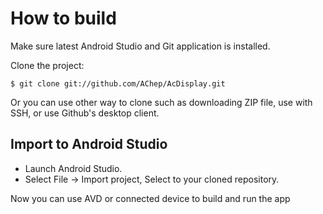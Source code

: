 # How to build
Make sure latest Android Studio and Git application is installed.

Clone the project:
```
$ git clone git://github.com/AChep/AcDisplay.git
```
Or you can use other way to clone such as downloading ZIP file, use with SSH, or use Github's desktop client.
## Import to Android Studio
* Launch Android Studio. 
* Select File -> Import project, Select to your cloned repository.

Now you can use AVD or connected device to build and run the app
